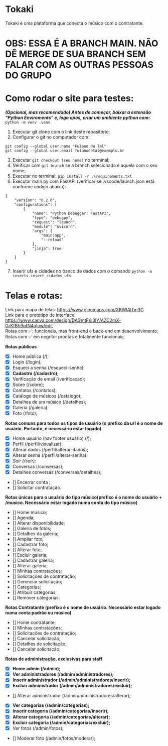 # Tokaki
Tokaki é uma plataforma que conecta o músico com o contratante. 

# OBS: ESSA É A BRANCH MAIN. NÃO DÊ MERGE DE SUA BRANCH SEM FALAR COM AS OUTRAS PESSOAS DO GRUPO

# Como rodar o site para testes:
_**(Opcional, mas recomendado) Antes de começar, baixar a extensão "Python Enviroments" e, logo após,  criar um ambiente python com:**_ ``` python -m venv .venv```
1. Executar git clone com o link deste repositório;
2. Configurar o git no computador com:
```
git config --global user.name "Fulano de Tal"
git config --global user.email fulanodetal@exemplo.br
```
3. Executar ```git checkout (seu nome)``` no terminal;
4. Verificar com ```git branch``` se a branch selecionada é aquela com o seu nome;
5. Executar no terminal: ```pip install -r .\requirements.txt```
6. Executar main.py com FastAPI (verificar se .vscode/launch.json está conforme código abaixo):
```
{
    "version": "0.2.0",
    "configurations": [
        {
            "name": "Python Debugger: FastAPI",
            "type": "debugpy",
            "request": "launch",
            "module": "uvicorn",
            "args": [
                "main:app",
                "--reload"
            ],
            "jinja": true
        }
    ]
}
```
7. Inserir ufs e cidades no banco de dados com o comando ``` python -m inserts.insert_cidades_ufs ```

# Telas e rotas: 

Link para mapa de telas: https://www.gloomaps.com/XKWlAlTm3G  
Link para o protótipo de interface: https://www.canva.com/design/DAGmtF6l3IY/AZC2mX-GrKfBh9qfN4qIow/edit  
Rotas com ✅: funcionais, mas front-end e back-end em desenvolvimento;  
Rotas com ✅ em negrito: prontas e totalmente funcionais;

**Rotas públicas**
- [x] Home pública (/);
- [x] Login (/login);
- [x] Esqueci a senha (/esqueci-senha);
- [x] **Cadastro (/cadastro);**
- [x] Verificação de email (/verificacao);
- [x] Sobre (/sobre);
- [x] Contatos (/contatos);
- [x] Catálogo de músicos (/catalogo);
- [x] Detalhes de um músico (/detalhes);
- [x] Galeria (/galeria);
- [x] Foto (/foto);

**Rotas comuns para todos os tipos de usuário (o prefixo da url é o nome de usuário. Portanto, é necessário estar logado)**

- [x] Home usuário (nav footer usuário) (/);
- [x] Perfil (/perfil/visualizar);
- [x] Alterar dados (/perfil/alterar-dados);
- [x] Alterar senha (/perfil/alterar-senha);
- [x] _Sair (/sair);_
- [x] Conversas (/conversas);
- [x] Detalhes conversas (/conversas/detalhes);
- [] Encerrar conta ;
- [] Solicitar contratação.

**Rotas únicas para o usuário do tipo músico(prefixo é o nome do usuário + /musico. Necessário estar logado numa conta do tipo músico)**

- [] Home músico;
- [] Agenda;
- [] Alterar disponibilidade;
- [] Galeria de fotos;
- [] Detalhes da galeria;
- [] Ampliar foto;
- [] Сadastrar foto;
- [] Alterar foto;
- [] Excluir galeria;
- [] Cadastrar galeria;
- [] Alterar galeria;
- [] Minhas contratações;
- [] Solicitações de contratação;
- [] Gerenciar solicitação;
- [] Categorias;
- [] Atribuir categorias;
- [] Remover categorias.

**Rotas Contratante (prefixo é o nome de usuário. Necessário estar logado numa conta padrão ou músico)**

- [] Home contratante;
- [] Minhas contratações;
- [] Solicitações de contratação;
- [] Cancelar solicitação;
- [] Detalhes de solicitação;
- [] Cancelar solicitação;

**Rotas de administração, exclusivas para staff**
- [x] **Home admin (/admin);**
- [x] **Ver administradores (/admin/administradores);**
- [x] **Inserir administrador (/admin/administradores/inserir);**
- [x] **Excluir administrador (/admin/administradores/excluir);**
- [] Alterar administrador (/admin/administradores/alterar);
- [x] **Ver categorias (/admin/categorias);**
- [x] **Inserir categoria (/admin/categorias/inserir);**
- [x] **Alterar categoria (/admin/categorias/alterar);**
- [x] **Excluir categoria (/admin/categorias/excluir);**
- [x] Ver fotos (/admin/fotos);
- [] Moderar foto (/admin/fotos/moderar);




